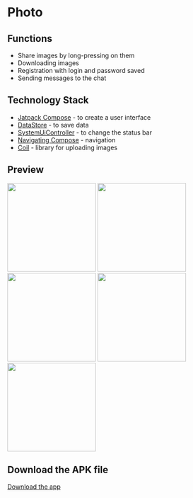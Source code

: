 # Photo

## Functions
- Share images by long-pressing on them
- Downloading images
- Registration with login and password saved
- Sending messages to the chat
## Technology Stack
- [Jatpack Compose](https://developer.android.com/jetpack/compose) - to create a user interface
- [DataStore](https://developer.android.com/jetpack/androidx/releases/datastore) - to save data
- [SystemUiController](https://google.github.io/accompanist/systemuicontroller/) - to change the  status bar
- [Navigating Compose](https://developer.android.com/jetpack/compose/navigation) - navigation
- [Coil](https://coil-kt.github.io/coil/) - library for uploading images
## Preview
<img src = "https://firebasestorage.googleapis.com/v0/b/moviesearch-477af.appspot.com/o/photo_1.jpg?alt=media&token=3e70f479-4750-4fcd-bbb3-736bdd7e51c7" width ="200" /> <img src = "https://firebasestorage.googleapis.com/v0/b/moviesearch-477af.appspot.com/o/photo_2.jpg?alt=media&token=ce6ee5dd-6530-40b6-8b06-d8643cea20de" width ="200" /> <img src = "https://firebasestorage.googleapis.com/v0/b/moviesearch-477af.appspot.com/o/photo_3.jpg?alt=media&token=d3aca615-46ea-425a-b688-c1851998fdcf" width ="200" /> <img src = "https://firebasestorage.googleapis.com/v0/b/moviesearch-477af.appspot.com/o/photo_4.jpg?alt=media&token=057223a0-6784-4b9f-8cc2-8ca981312a7d" width ="200" /> <img src = "https://firebasestorage.googleapis.com/v0/b/moviesearch-477af.appspot.com/o/photo_5.jpg?alt=media&token=680be36d-d8ad-445b-9a07-75176a1b028c" width ="200" />
## Download the APK file
[Download the app](https://github.com/Egor228000/Nastya_app/blob/master/app-debug.apk)
